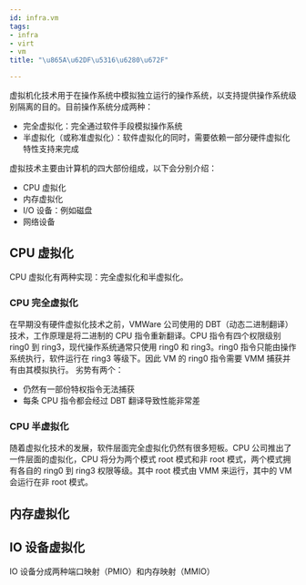 ```yaml
---
id: infra.vm
tags:
- infra
- virt
- vm
title: "\u865A\u62DF\u5316\u6280\u672F"

---
```

虚拟机化技术用于在操作系统中模拟独立运行的操作系统，以支持提供操作系统级别隔离的目的。目前操作系统分成两种：

- 完全虚拟化：完全通过软件手段模拟操作系统
- 半虚拟化（或称准虚拟化）：软件虚拟化的同时，需要依赖一部分硬件虚拟化特性支持来完成

虚拟技术主要由计算机的四大部份组成，以下会分别介绍：

- CPU 虚拟化
- 内存虚拟化
- I/O 设备：例如磁盘
- 网络设备


## CPU 虚拟化
CPU 虚拟化有两种实现：完全虚拟化和半虚拟化。


### CPU 完全虚拟化
在早期没有硬件虚拟化技术之前，VMWare 公司使用的 DBT（动态二进制翻译）技术，工作原理是将二进制的 CPU 指令重新翻译。CPU 指令有四个权限级别 ring0 到 ring3，现代操作系统通常只使用 ring0 和 ring3。ring0 指令只能由操作系统执行，软件运行在 ring3 等级下。因此 VM 的 ring0 指令需要 VMM 捕获并有由其模拟执行。
劣势有两个：

- 仍然有一部份特权指令无法捕获
- 每条 CPU 指令都会经过 DBT 翻译导致性能非常差


### CPU 半虚拟化
随着虚拟化技术的发展，软件层面完全虚拟化仍然有很多短板。CPU 公司推出了一件层面的虚拟化，CPU 将分为两个模式 root 模式和非 root 模式，两个模式拥有各自的 ring0 到 ring3 权限等级。其中 root 模式由 VMM 来运行，其中的 VM 会运行在非 root 模式。


## 内存虚拟化


## IO 设备虚拟化
IO 设备分成两种端口映射（PMIO）和内存映射（MMIO）

